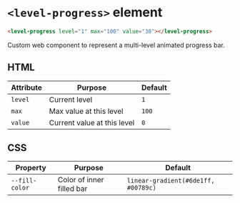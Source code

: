 # `<level-progress>` element

```html
<level-progress level="1" max="100" value="30"></level-progress>
```

Custom web component to represent a multi-level animated progress bar.

## HTML

|Attribute|Purpose|Default|
|---|---|---|
|`level`|Current level|`1`|
|`max`|Max value at this level|`100`|
|`value`|Current value at this level|`0`|

## CSS

|Property|Purpose|Default|
|---|---|---|
|`--fill-color`|Color of inner filled bar|`linear-gradient(#6de1ff, #00789c)`|
